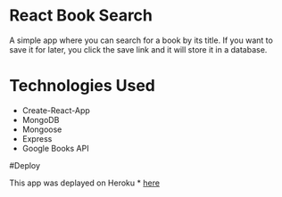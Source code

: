 # React Book Search

A simple app where you can search for a book by its title. If you want to save it for later, you click the save link and it will store it in a database.

# Technologies Used

- Create-React-App
- MongoDB
- Mongoose
- Express
- Google Books API


#Deploy

This app was deplayed on Heroku * [here](https://booksearchicoop.herokuapp.com)
